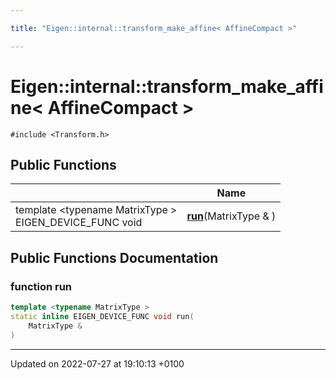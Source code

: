 ```yaml
---

title: "Eigen::internal::transform_make_affine< AffineCompact >"

---
```


# Eigen::internal::transform_make_affine< AffineCompact >






`#include <Transform.h>`

## Public Functions

|                | Name           |
| -------------- | -------------- |
| template <typename MatrixType \> <br>EIGEN_DEVICE_FUNC void | **[run](http://example.org/classes/structeigen_1_1internal_1_1transform__make__affine_3_01affinecompact_01_4/#function-run)**(MatrixType & ) |

## Public Functions Documentation

### function run

```cpp
template <typename MatrixType >
static inline EIGEN_DEVICE_FUNC void run(
    MatrixType & 
)
```


-------------------------------

Updated on 2022-07-27 at 19:10:13 +0100